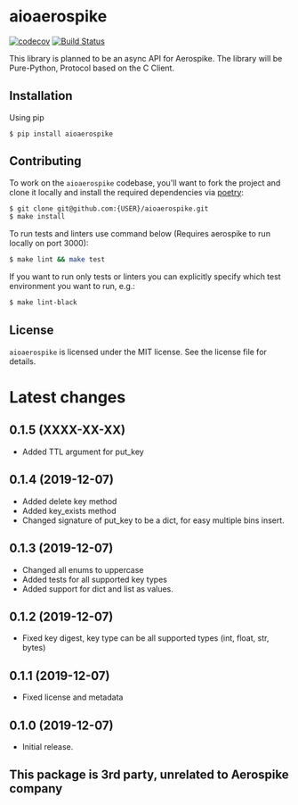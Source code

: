 # aioaerospike
[![codecov](https://codecov.io/gh/aviramha/aioaerospike/branch/master/graph/badge.svg)](https://codecov.io/gh/aviramha/aioaerospike)
[![Build Status](https://travis-ci.com/aviramha/aioaerospike.svg?branch=master)](https://travis-ci.com/aviramha/aioaerospike)

This library is planned to be an async API for Aerospike.
The library will be Pure-Python, Protocol based on the C Client.

## Installation
Using pip
```
$ pip install aioaerospike
```

## Contributing

To work on the `aioaerospike` codebase, you'll want to fork the project and clone it locally and install the required dependencies via [poetry](https://poetry.eustace.io):

```sh
$ git clone git@github.com:{USER}/aioaerospike.git
$ make install
```

To run tests and linters use command below (Requires aerospike to run locally on port 3000):

```sh
$ make lint && make test
```

If you want to run only tests or linters you can explicitly specify which test environment you want to run, e.g.:

```sh
$ make lint-black
```

## License

`aioaerospike` is licensed under the MIT license. See the license file for details.

# Latest changes

## 0.1.5 (XXXX-XX-XX)
- Added TTL argument for put_key

## 0.1.4 (2019-12-07)
- Added delete key method
- Added key_exists method
- Changed signature of put_key to be a dict, for easy multiple bins insert.

## 0.1.3 (2019-12-07)
- Changed all enums to uppercase
- Added tests for all supported key types
- Added support for dict and list as values.

## 0.1.2 (2019-12-07)
- Fixed key digest, key type can be all supported types (int, float, str, bytes)

## 0.1.1 (2019-12-07)
- Fixed license and metadata

## 0.1.0 (2019-12-07)

- Initial release.


## This package is 3rd party, unrelated to Aerospike company
